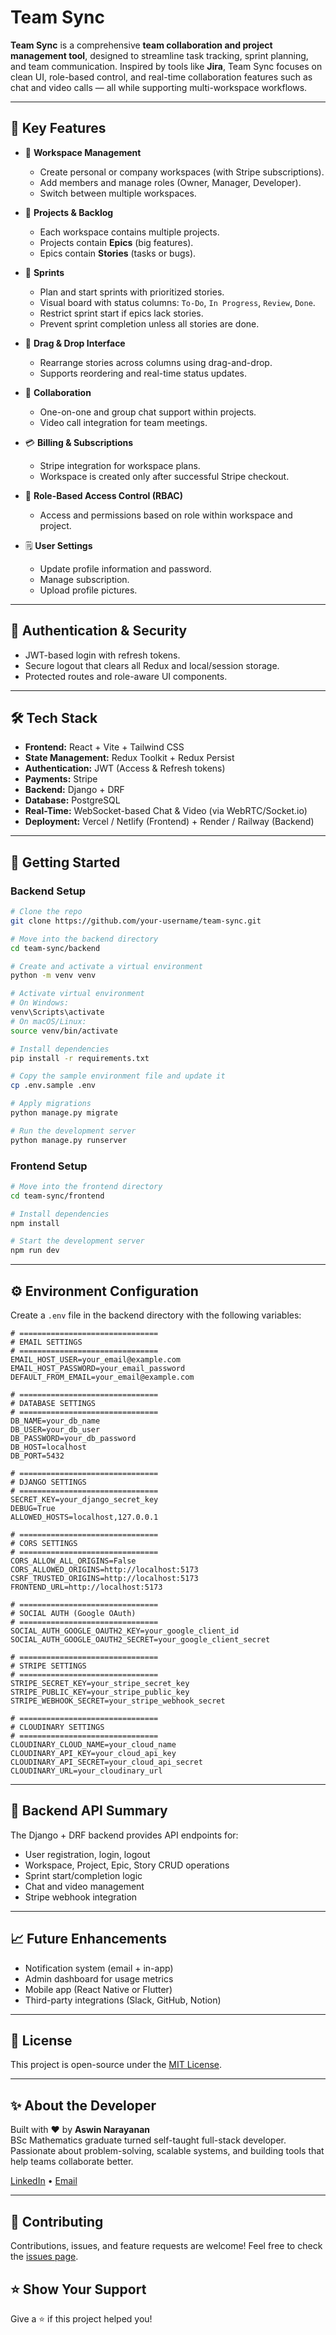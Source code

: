 # Team Sync

**Team Sync** is a comprehensive **team collaboration and project management tool**, designed to streamline task tracking, sprint planning, and team communication. Inspired by tools like **Jira**, Team Sync focuses on clean UI, role-based control, and real-time collaboration features such as chat and video calls — all while supporting multi-workspace workflows.

---

## 🌟 Key Features

- 🧠 **Workspace Management**
  - Create personal or company workspaces (with Stripe subscriptions).
  - Add members and manage roles (Owner, Manager, Developer).
  - Switch between multiple workspaces.

- 📂 **Projects & Backlog**
  - Each workspace contains multiple projects.
  - Projects contain **Epics** (big features).
  - Epics contain **Stories** (tasks or bugs).

- 📆 **Sprints**
  - Plan and start sprints with prioritized stories.
  - Visual board with status columns: `To-Do`, `In Progress`, `Review`, `Done`.
  - Restrict sprint start if epics lack stories.
  - Prevent sprint completion unless all stories are done.

- 🔄 **Drag & Drop Interface**
  - Rearrange stories across columns using drag-and-drop.
  - Supports reordering and real-time status updates.

- 🎥 **Collaboration**
  - One-on-one and group chat support within projects.
  - Video call integration for team meetings.

- 💳 **Billing & Subscriptions**
  - Stripe integration for workspace plans.
  - Workspace is created only after successful Stripe checkout.

- 👥 **Role-Based Access Control (RBAC)**
  - Access and permissions based on role within workspace and project.

- 🗒 **User Settings**
  - Update profile information and password.
  - Manage subscription.
  - Upload profile pictures.

---

## 🔐 Authentication & Security

- JWT-based login with refresh tokens.
- Secure logout that clears all Redux and local/session storage.
- Protected routes and role-aware UI components.

---

## 🛠️ Tech Stack

- **Frontend:** React + Vite + Tailwind CSS
- **State Management:** Redux Toolkit + Redux Persist
- **Authentication:** JWT (Access & Refresh tokens)
- **Payments:** Stripe
- **Backend:** Django + DRF
- **Database:** PostgreSQL
- **Real-Time:** WebSocket-based Chat & Video (via WebRTC/Socket.io)
- **Deployment:** Vercel / Netlify (Frontend) + Render / Railway (Backend)

---

## 🧪 Getting Started

### Backend Setup

```bash
# Clone the repo
git clone https://github.com/your-username/team-sync.git

# Move into the backend directory
cd team-sync/backend

# Create and activate a virtual environment
python -m venv venv

# Activate virtual environment
# On Windows:
venv\Scripts\activate
# On macOS/Linux:
source venv/bin/activate

# Install dependencies
pip install -r requirements.txt

# Copy the sample environment file and update it
cp .env.sample .env

# Apply migrations
python manage.py migrate

# Run the development server
python manage.py runserver
```

### Frontend Setup

```bash
# Move into the frontend directory
cd team-sync/frontend

# Install dependencies
npm install

# Start the development server
npm run dev
```

---

## ⚙️ Environment Configuration

Create a `.env` file in the backend directory with the following variables:

```env
# ===============================
# EMAIL SETTINGS
# ===============================
EMAIL_HOST_USER=your_email@example.com
EMAIL_HOST_PASSWORD=your_email_password
DEFAULT_FROM_EMAIL=your_email@example.com

# ===============================
# DATABASE SETTINGS
# ===============================
DB_NAME=your_db_name
DB_USER=your_db_user
DB_PASSWORD=your_db_password
DB_HOST=localhost
DB_PORT=5432

# ===============================
# DJANGO SETTINGS
# ===============================
SECRET_KEY=your_django_secret_key
DEBUG=True
ALLOWED_HOSTS=localhost,127.0.0.1

# ===============================
# CORS SETTINGS
# ===============================
CORS_ALLOW_ALL_ORIGINS=False
CORS_ALLOWED_ORIGINS=http://localhost:5173
CSRF_TRUSTED_ORIGINS=http://localhost:5173
FRONTEND_URL=http://localhost:5173

# ===============================
# SOCIAL AUTH (Google OAuth)
# ===============================
SOCIAL_AUTH_GOOGLE_OAUTH2_KEY=your_google_client_id
SOCIAL_AUTH_GOOGLE_OAUTH2_SECRET=your_google_client_secret

# ===============================
# STRIPE SETTINGS
# ===============================
STRIPE_SECRET_KEY=your_stripe_secret_key
STRIPE_PUBLIC_KEY=your_stripe_public_key
STRIPE_WEBHOOK_SECRET=your_stripe_webhook_secret

# ===============================
# CLOUDINARY SETTINGS
# ===============================
CLOUDINARY_CLOUD_NAME=your_cloud_name
CLOUDINARY_API_KEY=your_cloud_api_key
CLOUDINARY_API_SECRET=your_cloud_api_secret
CLOUDINARY_URL=your_cloudinary_url
```

---

## 🧱 Backend API Summary

The Django + DRF backend provides API endpoints for:

- User registration, login, logout
- Workspace, Project, Epic, Story CRUD operations
- Sprint start/completion logic
- Chat and video management
- Stripe webhook integration

---

## 📈 Future Enhancements

- Notification system (email + in-app)
- Admin dashboard for usage metrics
- Mobile app (React Native or Flutter)
- Third-party integrations (Slack, GitHub, Notion)

---

## 📄 License

This project is open-source under the [MIT License](LICENSE).

---

## ✨ About the Developer

Built with ❤️ by **Aswin Narayanan**  
BSc Mathematics graduate turned self-taught full-stack developer. Passionate about problem-solving, scalable systems, and building tools that help teams collaborate better.

[LinkedIn](https://www.linkedin.com/in/aswin-nt/) • [Email](mailto:aswinmalamakkavu@gmail.com)

---

## 🤝 Contributing

Contributions, issues, and feature requests are welcome! Feel free to check the [issues page](https://github.com/your-username/team-sync/issues).

## ⭐ Show Your Support

Give a ⭐️ if this project helped you!